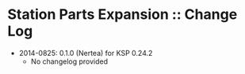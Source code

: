 # Station Parts Expansion :: Change Log

* 2014-0825: 0.1.0 (Nertea) for KSP 0.24.2
	+ No changelog provided

